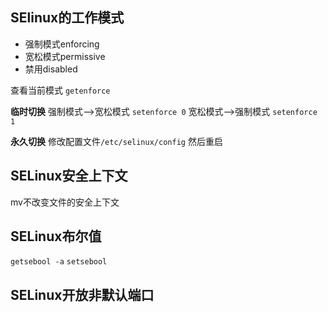 ## SElinux的工作模式

- 强制模式enforcing
- 宽松模式permissive
- 禁用disabled

查看当前模式
`getenforce`

**临时切换**
强制模式-->宽松模式
`setenforce 0`
宽松模式-->强制模式
`setenforce 1`

**永久切换**
修改配置文件`/etc/selinux/config`
然后重启

## SELinux安全上下文

mv不改变文件的安全上下文

## SELinux布尔值

`getsebool -a`
`setsebool`

## SELinux开放非默认端口
